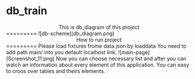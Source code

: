 # db_train
<center>This is db_diagram of this project</center>
=========
![db-scheme](db_diagram.png)
<center>How to run project</center>
=========
Please load fixtures frome data.json by loaddata
You need to add path main/ into you default localhost link.
![main-page](Screenshot_11.png)
Now you can choose necessary list and after you can watch an information
about every element of this application.
You can easy to croos over tables and theirs elements.